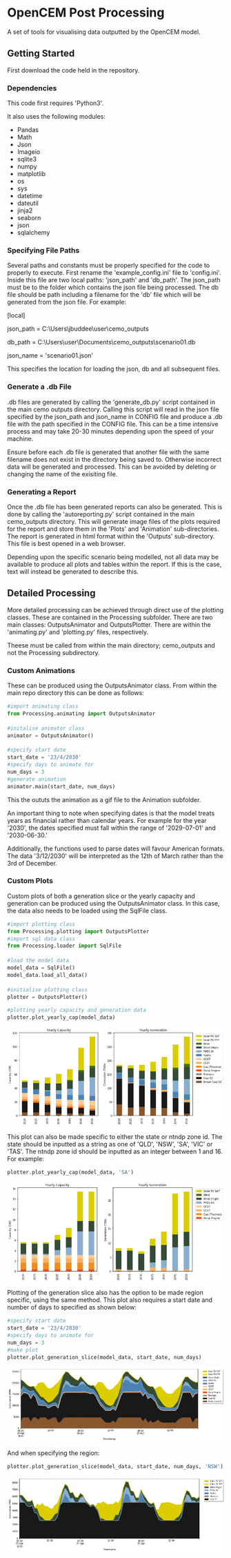 
# OpenCEM Post Processing
A set of tools for visualising data outputted by the OpenCEM model.

## Getting Started ##
First download the code held in the repository.

### Dependencies ###
This code first requires 'Python3'.

It also uses the following modules:
- Pandas
- Math
- Json
- Imageio
- sqlite3
- numpy
- matplotlib
- os
- sys
- datetime
- dateutil
- jinja2
- seaborn
- json
- sqlalchemy

### Specifying File Paths ###
Several paths and constants must be properly specified for the code to properly to execute. First rename the 'example_config.ini' file to 'config.ini'. Inside this file are two local paths: 'json_path' and 'db_path'. The json_path must be to the folder which contains the json file being processed. The db file should be path including a filename for the 'db' file which will be generated from the json file. For example:

[local]

json_path = C:\Users\jbuddee\user\cemo_outputs

db_path = C:\Users\user\Documents\cemo_outputs\scenario01.db

json_name = 'scenario01.json'

This specifies the location for loading the json, db and all subsequent files.

### Generate a .db File ###
.db files are generated by calling the 'generate_db.py' script contained in the main cemo outputs directory.
Calling this script will read in the json file specified by the json_path and json_name in CONFIG file and produce a .db file with the path specified in the CONFIG file. This can be a time intensive process and may take 20-30 minutes depending upon the speed of your machine.

Ensure before each .db file is generated that another file with the same filename does not exist in the directory being saved to. Otherwise incorrect data will be generated and processed. This can be avoided by deleting or changing the name of the exisiting file.

### Generating a Report ###
Once the .db file has been generated reports can also be generated. This is done by calling the 'autoreporting.py' script contained in the main cemo_outputs directory. This will generate image files of the plots required for the report and store them in the 'Plots' and 'Animation' sub-directories. The report is generated in html format within the 'Outputs' sub-directory. This file is best opened in a web browser.

Depending upon the specific scenario being modelled, not all data may be available to produce all plots and tables within the report. If this is the case, text will instead be generated to describe this.  

## Detailed Processing

More detailed processing can be achieved through direct use of the plotting classes. These are contained in the Processing subfolder. There are two main classes: OutputsAnimator and OutputsPlotter. There are within the 'animating.py' and 'plotting.py' files, respectively.

Theese must be called from within the main directory; cemo_outputs and not the Processing subdirectory.  
### Custom Animations
These can be produced using the OutputsAnimator class. From within the main repo directory this can be done as follows:


```python
#import animating class
from Processing.animating import OutputsAnimator

#initalise animator class
animator = OutputsAnimator()

#specify start date
start_date = '23/4/2030'
#specify days to animate for
num_days = 3
#generate animation
animator.main(start_date, num_days)
```

This the oututs the animation as a gif file to the Animation subfolder.

An important thing to note when specifying dates is that the model treats years as financial rather than calendar years. For example for the year '2030', the dates specified must fall within the range of '2029-07-01' and '2030-06-30.'

Additionally, the functions used to parse dates will favour American formats. The data '3/12/2030' will be interpreted as the 12th of March rather than the 3rd of December.

### Custom Plots
Custom plots of both a generation slice or the yearly capacity and generation can be produced using the OutputsAnimator class. In this case, the data also needs to be loaded using the SqlFile class.


```python
#import plotting class
from Processing.plotting import OutputsPlotter
#import sql data class
from Processing.loader import SqlFile

#load the model data
model_data = SqlFile()
model_data.load_all_data()

#initialise plotting class
plotter = OutputsPlotter()
```


```python
#plotting yearly capacity and generation data
plotter.plot_yearly_cap(model_data)
```


![png](/README_Plots/output_8_0.png)


This plot can also be made specific to either the state or ntndp zone id. The state should be inputted as a string as one of 'QLD', 'NSW', 'SA', 'VIC' or 'TAS'. The ntndp zone id should be inputted as an integer between 1 and 16. For example:


```python
plotter.plot_yearly_cap(model_data, 'SA')
```


![png](/README_Plots/output_10_0.png)


Plotting of the generation slice also has the option to be made region specific, using the same method. This plot also requires a start date and number of days to specified as shown below:


```python
#specify start date
start_date = '23/4/2030'
#specify days to animate for
num_days = 3
#make plot
plotter.plot_generation_slice(model_data, start_date, num_days)
```


![png](/README_Plots/output_12_0.png)


And when specifying the region:


```python
plotter.plot_generation_slice(model_data, start_date, num_days, 'NSW')
```


![png](/README_Plots/output_14_0.png)
